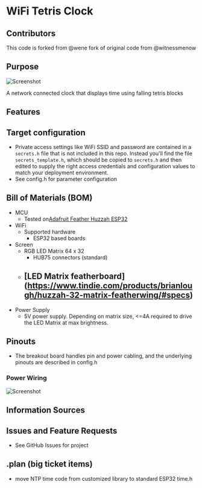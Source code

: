 # WiFi Tetris Clock

## Contributors
This code is forked from @wene fork of original code from @witnessmenow

## Purpose
![Screenshot](readme/front_face.png)

A network connected clock that displays time using falling tetris blocks

## Features

## Target configuration
- Private access settings like WiFi SSID and password are contained in a `secrets.h` file that is not included in this repo.  Instead you'll find the file `secrets_template.h`, which should be copied to `secrets.h` and then edited to supply the right access credentials and configuration values to match your deployment environment.
- See config.h for parameter configuration

## Bill of Materials (BOM)
- MCU
    - Tested on[Adafruit Feather Huzzah ESP32](https://www.adafruit.com/product/3405)
- WiFi
    - Supported hardware
        - ESP32 based boards
- Screen
  - RGB LED Matrix 64 x 32
    - HUB75 connectors (standard)
  - [LED Matrix featherboard] (https://www.tindie.com/products/brianlough/huzzah-32-matrix-featherwing/#specs)
    - 
- Power Supply
  - 5V power supply. Depending on matrix size, <=4A required to drive the LED Matrix at max brightness.

## Pinouts
- The breakout board handles pin and power cabling, and the underlying pinouts are described in config.h

### Power Wiring
![Screenshot](readme/wiring.png)

## Information Sources

## Issues and Feature Requests
- See GitHub Issues for project

## .plan (big ticket items)
- move NTP time code from customized library to standard ESP32 time.h